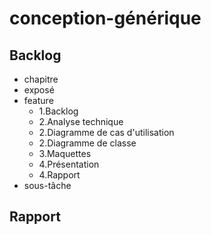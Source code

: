 # conception-générique

## Backlog
- chapitre
- exposé
- feature
  - 1.Backlog 
  - 2.Analyse technique 
  - 2.Diagramme de cas d'utilisation
  - 2.Diagramme de classe
  - 3.Maquettes 
  - 4.Présentation
  - 4.Rapport
- sous-tâche


## Rapport